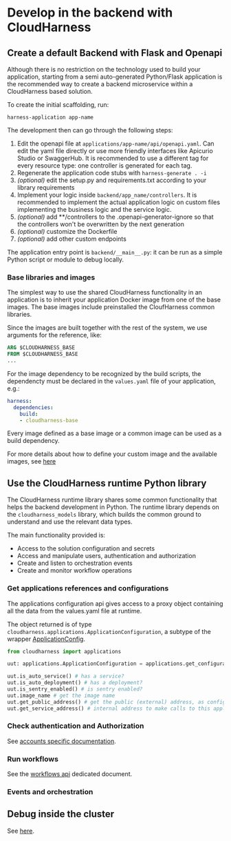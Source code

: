 # Develop in the backend with CloudHarness

## Create a default Backend with Flask and Openapi

Although there is no restriction on the technology used to build
your application, starting from a semi auto-generated Python/Flask application is the
recommended way to create a backend microservice within a 
CloudHarness based solution.

To create the initial scaffolding, run:

```
harness-application app-name
```

The development then can go through the following steps:
1. Edit the openapi file at `applications/app-name/api/openapi.yaml`. Can edit the yaml file directly or use more friendly interfaces like Apicurio Studio or SwaggerHub. It is recommended to use a different tag for every resource type: one controller is generated for each tag.
1. Regenerate the application code stubs with `harness-generate . -i`
1. *(optional)* edit the setup.py and requirements.txt according to your library requirements
1. Implement your logic inside `backend/app_name/controllers`. It is recommended to implement the actual application logic on custom files implementing the business logic and the service logic.
1. *(optional)*  add **/controllers to the .openapi-generator-ignore so that the controllers won't be overwritten by the next generation
1. *(optional)* customize the Dockerfile
1. *(optional)* add other custom endpoints

The application entry point is `backend/__main__.py`: it can be run as
a simple Python script or module to debug locally.


### Base libraries and images

The simplest way to use the shared CloudHarness functionality in an 
application is to inherit your application Docker image from one
of the base images.
The base images include preinstalled the CloufHarness common libraries.

Since the images are built together with the rest of the system,
we use arguments for the reference, like:

```dockerfile
ARG $CLOUDHARNESS_BASE
FROM $CLOUDHARNESS_BASE
...
```

For the image dependency to be recognized by the build scripts,
the dependencty must be declared in the `values.yaml` file of your application, e.g.:

```yaml
harness:
  dependencies:
    build:
    - cloudharness-base
```

Every image defined as a base image or a common image can be used as a
build dependency.

For more details about how to define your custom image and the available images, see [here](../../base-common-images.md)

## Use the CloudHarness runtime Python library

The CloudHarness runtime library shares some common functionality that
helps the backend development in Python.
The runtime library depends on the `cloudharness_models` library, which builds the common 
ground to understand and use the relevant data types.

The main functionality provided is:
- Access to the solution configuration and secrets
- Access and manipulate users, authentication and authorization
- Create and listen to orchestration events
- Create and monitor workflow operations

### Get applications references and configurations

The applications configuration api gives access to a proxy object
containing all the data from the values.yaml file at runtime.

The object returned is of type `cloudharness.applications.ApplicationConfiguration`,
a subtype of the wrapper [ApplicationConfig](../../model/ApplicationConfig.md).

```python
from cloudharness import applications

uut: applications.ApplicationConfiguration = applications.get_configuration('app1')

uut.is_auto_service() # has a service?
uut.is_auto_deployment() # has a deployment?
uut.is_sentry_enabled() # is sentry enabled?
uut.image_name # get the image name
uut.get_public_address() # get the public (external) address, as configured in Ingress
uut.get_service_address() # internal address to make calls to this application
```

### Check authentication and Authorization

See [accounts specific documentation](../../accounts.md#Backend-development).

### Run workflows

See the [workflows api](./workflows-api.md) dedicated document.

### Events and orchestration 

## Debug inside the cluster

See [here](../../build-deploy/local-deploy/debug.md).